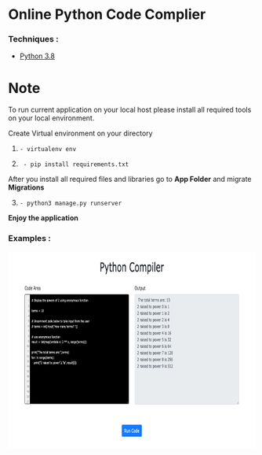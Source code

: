 # Online Python Code Complier



### Techniques :

* [Python 3.8](https://www.python.org/)


# Note

To run current application on your local host please install all required tools on your local environment. 

Create Virtual environment on your directory

1. `- virtualenv env`

2. ` - pip install requirements.txt`

After you install all required files and libraries go to **App Folder** and migrate **Migrations**

3. `- python3 manage.py runserver`

**Enjoy the application**

### Examples :
<img src="https://github.com/barkhayot/python_complier/blob/main/screencapture-localhost-8000-runcode-2022-01-28-16_21_18.jpg" width="800" height="400" />
